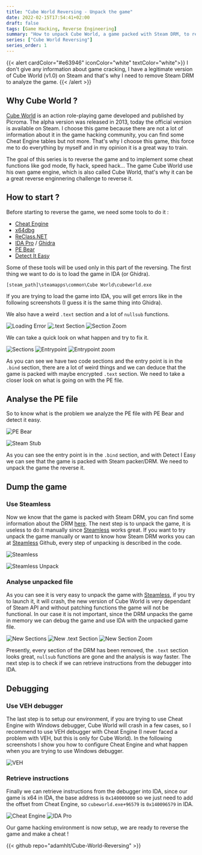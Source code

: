 ```yaml
---
title: "Cube World Reversing - Unpack the game"
date: 2022-02-15T17:54:41+02:00
draft: false
tags: [Game Hacking, Reverse Engineering]
summary: "How to unpack Cube World, a game packed with Steam DRM, to reverse it and make a cheat on it."
series: ["Cube World Reversing"]
series_order: 1
---
```


{{< alert cardColor="#e63946" iconColor="white" textColor="white">}}
I don't give any information about game cracking, I have a legitimate version of Cube World (v1.0) on Steam and that's why I need to remove Steam DRM to analyze the game.
{{< /alert >}}

## Why Cube World ?

[Cube World](https://store.steampowered.com/app/1128000/Cube_World/) is an action role-playing game developed and published by Picroma. The alpha version was released in 2013, today the official version is available on Steam. I choose this game because there are not a lot of information about it in the game hacking community, you can find some Cheat Engine tables but not more. That's why I choose this game, this force me to do everything by myself and in my opinion it is a great way to train.  

The goal of this series is to reverse the game and to implement some cheat functions like god mode, fly hack, speed hack...
The game Cube World use his own game engine, which is also called Cube World, that's why it can be a great reverse enginnering challenge to reverse it.

## How to start ?

Before starting to reverse the game, we need some tools to do it :
- [Cheat Engine](https://www.cheatengine.org)
- [x64dbg](https://x64dbg.com)
- [ReClass.NET](https://github.com/ReClassNET/ReClass.NET)
- [IDA Pro](https://hex-rays.com/ida-pro/) / [Ghidra](https://ghidra-sre.org)
- [PE Bear](https://github.com/hasherezade/pe-bear-releases)
- [Detect It Easy](https://github.com/horsicq/Detect-It-Easy)

Some of these tools will be used only in this part of the reversing.
The first thing we want to do is to load the game in IDA (or Ghidra).

```console
[steam_path]\steamapps\common\Cube World\cubeworld.exe
```

If you are trying to load the game into IDA, you will get errors like in the following screenshots (I guess it is the same thing into Ghidra).

We also have a weird `.text` section and a lot of `nullsub` functions.

![Loading Error](https://user-images.githubusercontent.com/48086737/234102864-a7f784dd-46b5-4a8c-a646-d28aa2c68ecf.png)
![.text Section](https://user-images.githubusercontent.com/48086737/234102919-2e8612bd-1265-40b6-985c-0ad899b17f7f.png)
![Section Zoom](https://user-images.githubusercontent.com/48086737/234102903-1a1c7bfc-ec87-4fb4-a502-9c78dabf35c7.png)

We can take a quick look on what happen and try to fix it.

![Sections](https://user-images.githubusercontent.com/48086737/234103254-6dfc50b4-801c-4890-b2ff-0b88d622d6a0.png)
![Entrypoint](https://user-images.githubusercontent.com/48086737/234103268-b8d50091-022e-4c40-b5a7-51cb34db2e9c.png)
![Entrypoint zoom](https://user-images.githubusercontent.com/48086737/234103277-2aae231d-3409-4349-b733-c731a60784b4.png)

As you can see we have two code sections and the entry point is in the `.bind` section, there are a lot of weird things and we can deduce that the game is packed with maybe encrypted `.text` section. We need to take a closer look on what is going on with the PE file.

## Analyse the PE file

So to know what is the problem we analyze the PE file with PE Bear and detect it easy.

![PE Bear](https://user-images.githubusercontent.com/48086737/234103386-3755cb8b-0ed4-4579-9cc2-dbeb3896d1f7.png)

![Steam Stub](https://user-images.githubusercontent.com/48086737/234103414-5baef205-7c17-4e98-b0f3-8f13e9f7bc23.png)

As you can see the entry point is in the `.bind` section, and with Detect I Easy we can see that the game is packed with Steam packer/DRM.
We need to unpack the game the reverse it.

## Dump the game

### Use Steamless
Now we know that the game is packed with Steam DRM, you can find some information about the DRM [here](https://www.pcgamingwiki.com/wiki/User:Cyanic/Steam_DRM). The next step is to unpack the game, it is useless to do it manually since [Steamless](https://github.com/atom0s/Steamless) works great.
If you want to try unpack the game manually or want to know how Steam DRM works you can at [Steamless](https://github.com/atom0s/Steamless) Github, every step of unpacking is described in the code.

![Steamless](https://user-images.githubusercontent.com/48086737/234103966-91ce7628-642e-4474-ab48-a84742876b89.png)

![Steamless Unpack](https://user-images.githubusercontent.com/48086737/234103987-5abf6a54-7e42-4b00-a498-6dd528eb957a.png)

### Analyse unpacked file
As you can see it is very easy to unpack the game with [Steamless](https://github.com/atom0s/Steamless), if you try to launch it, it will crash, the new version of Cube World is very dependant of Steam API and without patching functions the game will not be functional. In our case it is not important, since the DRM unpacks the game in memory we can debug the game and use IDA with the unpacked game file.

![New Sections](https://user-images.githubusercontent.com/48086737/234104204-079f8559-aebd-4cb3-829d-52f77f7f30ee.png)
![New .text Section](https://user-images.githubusercontent.com/48086737/234104226-86df20b1-c2f9-4b22-b248-de7fbe99792e.png)
![New Section Zoom](https://user-images.githubusercontent.com/48086737/234104237-bb8c0c69-05a8-42e1-94c2-d33826debef3.png)

Presently, every section of the DRM has been removed, the `.text` section looks great, `nullsub` functions are gone and the analysis is way faster. The next step is to check if we can retrieve instructions from the debugger into IDA.

## Debugging
### Use VEH debugger
The last step is to setup our environment, if you are trying to use Cheat Engine with Windows debugger, Cube World will crash in a few cases, so I recommend to use VEH debugger with Cheat Engine (I never faced a problem with VEH, but this is only for Cube World). In the following screenshots I show you how to configure Cheat Engine and what happen when you are trying to use Windows debugger.

![VEH](https://user-images.githubusercontent.com/48086737/234104437-9a30db3d-9d66-49f9-9ab2-c8d8a8f06caf.png)

### Retrieve instructions
Finally we can retrieve instructions from the debugger into IDA, since our game is x64 in IDA, the base address is `0x140000000` so we just need to add the offset from Cheat Engine, so `cubeworld.exe+96579` is `0x140096579` in IDA.

![Cheat Engine](https://user-images.githubusercontent.com/48086737/234104626-49027dbd-1217-4dc1-9b63-76472451da0f.png)
![IDA Pro](https://user-images.githubusercontent.com/48086737/234104667-7e9ca178-3b5d-4410-85c9-a9581ace2044.png)

Our game hacking environment is now setup, we are ready to reverse the game and make a cheat !

{{< github repo="adamhlt/Cube-World-Reversing" >}}
